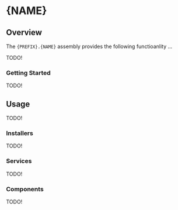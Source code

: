 # {NAME}

## Overview
The `{PREFIX}.{NAME}` assembly provides the following functioanlity ...

TODO! 

<!-- START doctoc -->
<!-- END doctoc -->

### Getting Started
TODO! 

## Usage
TODO! 

### Installers
TODO! 

### Services
TODO! 

### Components
TODO! 
